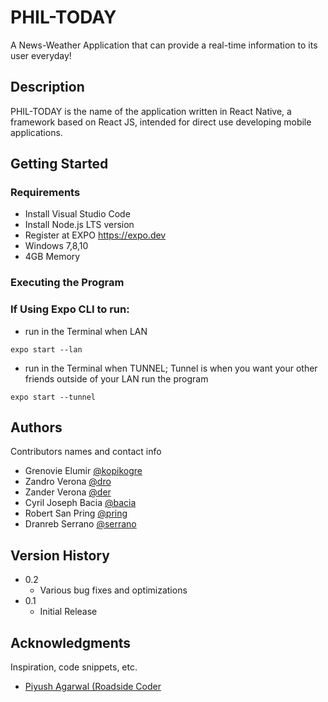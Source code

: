 # PHIL-TODAY

A News-Weather Application that can provide a real-time information to its user everyday!

## Description

PHIL-TODAY is the name of the application written in React Native, a framework based on React JS, intended for direct use developing mobile applications. 

## Getting Started

### Requirements

* Install Visual Studio Code
* Install Node.js LTS version
* Register at EXPO https://expo.dev
* Windows 7,8,10
* 4GB Memory

### Executing the Program
### If Using Expo CLI to run:

* run in the Terminal when LAN
```
expo start --lan
```
* run in the Terminal when TUNNEL; Tunnel is when you want your other friends outside of your LAN run the program
```
expo start --tunnel
```

## Authors

Contributors names and contact info

 * Grenovie Elumir 
 [@kopikogre](https://www.facebook.com/kopikogre)
  * Zandro Verona 
 [@dro](https://www.facebook.com/ZandroCraft)
  * Zander Verona 
 [@der](https://www.facebook.com/Miraiii05)
  * Cyril Joseph Bacia
 [@bacia](https://www.facebook.com/joseph.bacia)
  * Robert San Pring 
 [@pring](https://www.facebook.com/robertsan.pring)
  * Dranreb Serrano 
 [@serrano](https://www.facebook.com/Ftamasterblaster)

## Version History

* 0.2
    * Various bug fixes and optimizations
* 0.1
    * Initial Release


## Acknowledgments

Inspiration, code snippets, etc.
* [Piyush Agarwal (Roadside Coder](https://github.com/piyush-eon/react-native-news-app)

